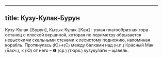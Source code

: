 
---
title: Кузу-Кулак-Бурун
---
Кузу-Кулак-⟦Бурун⟧, Кызык-Кулак-⟦Кая⟧
: узкая платообразная гора-останец с плоской вершиной, которая по периметру обрывается невысокими скальными стенами к лесистому подножию, напоминая корабль. Протянулась ⦅Ю⦆→⦅С⦆ между балками над ⦅н.п.⦆ Красный Мак ⦅Бахч.⦆, к ⦅Ю⦆ от него – ❶ ⦅ср.⦆ ⦅тюрк.⦆ кузукулагы – щавель.
